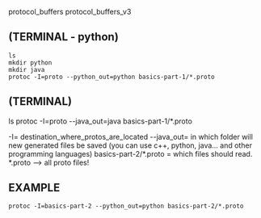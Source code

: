 protocol_buffers
protocol_buffers_v3

## (TERMINAL - python)
```terminal
ls
mkdir python
mkdir java
protoc -I=proto --python_out=python basics-part-1/*.proto
```
## (TERMINAL)
ls
protoc -I=proto --java_out=java basics-part-1/*.proto

-I= destination_where_protos_are_located
--java_out= in which folder will new generated files be saved (you can use c++, python, java... and other programming languages)
basics-part-2/*.proto = which files should read. *.proto --> all proto files!

## EXAMPLE
```protoc -I=basics-part-2 --python_out=python basics-part-2/*.proto```


